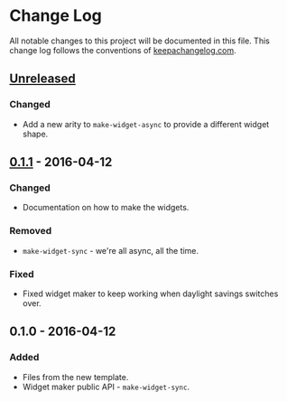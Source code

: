 # Change Log
All notable changes to this project will be documented in this file. This change log follows the conventions of [keepachangelog.com](http://keepachangelog.com/).

## [Unreleased]
### Changed
- Add a new arity to `make-widget-async` to provide a different widget shape.

## [0.1.1] - 2016-04-12
### Changed
- Documentation on how to make the widgets.

### Removed
- `make-widget-sync` - we're all async, all the time.

### Fixed
- Fixed widget maker to keep working when daylight savings switches over.

## 0.1.0 - 2016-04-12
### Added
- Files from the new template.
- Widget maker public API - `make-widget-sync`.

[Unreleased]: https://github.com/your-name/coordinatehandler/compare/0.1.1...HEAD
[0.1.1]: https://github.com/your-name/coordinatehandler/compare/0.1.0...0.1.1
